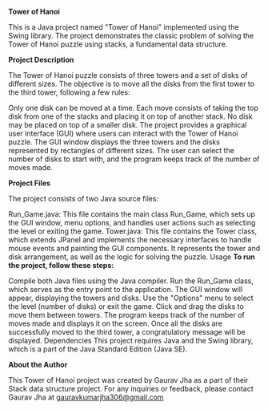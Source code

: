 **Tower of Hanoi**

This is a Java project named "Tower of Hanoi" implemented using the Swing library. The project demonstrates the classic problem of solving the Tower of Hanoi puzzle using stacks, a fundamental data structure.

**Project Description**

The Tower of Hanoi puzzle consists of three towers and a set of disks of different sizes. The objective is to move all the disks from the first tower to the third tower, following a few rules:

Only one disk can be moved at a time.
Each move consists of taking the top disk from one of the stacks and placing it on top of another stack.
No disk may be placed on top of a smaller disk.
The project provides a graphical user interface (GUI) where users can interact with the Tower of Hanoi puzzle. The GUI window displays the three towers and the disks represented by rectangles of different sizes. The user can select the number of disks to start with, and the program keeps track of the number of moves made.

**Project Files**

The project consists of two Java source files:

Run_Game.java: This file contains the main class Run_Game, which sets up the GUI window, menu options, and handles user actions such as selecting the level or exiting the game.
Tower.java: This file contains the Tower class, which extends JPanel and implements the necessary interfaces to handle mouse events and painting the GUI components. It represents the tower and disk arrangement, as well as the logic for solving the puzzle.
Usage
**To run the project, follow these steps:**


Compile both Java files using the Java compiler.
Run the Run_Game class, which serves as the entry point to the application.
The GUI window will appear, displaying the towers and disks.
Use the "Options" menu to select the level (number of disks) or exit the game.
Click and drag the disks to move them between towers.
The program keeps track of the number of moves made and displays it on the screen.
Once all the disks are successfully moved to the third tower, a congratulatory message will be displayed.
Dependencies
This project requires Java and the Swing library, which is a part of the Java Standard Edition (Java SE).

**About the Author**

This Tower of Hanoi project was created by Gaurav Jha as a part of their Stack data structure project. For any inquiries or feedback, please contact Gaurav Jha at gauravkumarjha306@gmail.com
